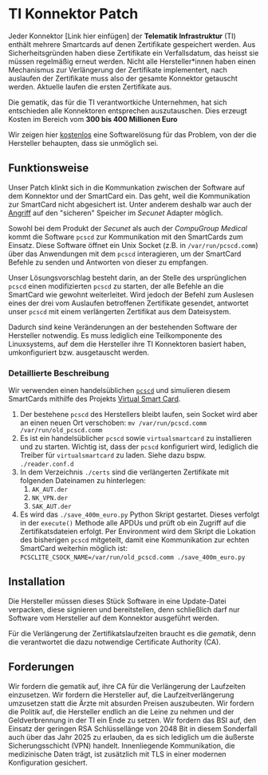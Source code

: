 # TI Konnektor Patch

Jeder Konnektor [Link hier einfügen] der **Telematik Infrastruktur** (TI) enthält mehrere Smartcards auf denen Zertifikate gespeichert werden.
Aus Sicherheitsgründen haben diese Zertifikate ein Verfallsdatum, das heisst sie müssen regelmäßig erneut werden.
Nicht alle Hersteller*innen haben einen Mechanismus zur Verlängerung der Zertifikate implementert, nach auslaufen der Zertifikate muss also der gesamte Konnektor getauscht werden.
Aktuelle laufen die ersten Zertifikate aus. 

Die gematik, das für die TI verantwortkiche Unternehmen, hat sich entschieden alle Konnektoren entsprechen auszutauschen. Dies erzeugt Kosten im Bereich vom **300 bis 400 Millionen Euro**


Wir zeigen hier <u>kostenlos</u> eine Softwarelösung für das Problem, von der die Hersteller behaupten, dass sie unmöglich sei.

## Funktionsweise

Unser Patch klinkt sich in die Kommunkation zwischen der Software auf dem Konnektor und der SmartCard ein. Das geht, weil die Kommunikation zur SmartCard nicht abgesichert ist. Unter anderem deshalb war auch der [Angriff](https://twitter.com/fluepke/status/1576584063896256513) auf den "sicheren" Speicher im *Secunet* Adapter möglich.

Sowohl bei dem Produkt der *Secunet* als auch der *CompuGroup Medical* kommt die Software `pcscd` zur Kommunikation mit den SmartCards zum Einsatz. Diese Software öffnet ein Unix Socket (z.B. in `/var/run/pcscd.comm`) über das Anwendungen mit dem `pcscd` interagieren, um der SmartCard Befehle zu senden und Antworten von dieser zu empfangen.

Unser Lösungsvorschlag besteht darin, an der Stelle des ursprünglichen `pcscd` einen modifizierten `pcscd` zu starten, der alle Befehle an die SmartCard wie gewohnt weiterleitet. Wird jedoch der Befehl zum Auslesen eines der drei vom Auslaufen betroffenen Zertifikate gesendet, antwortet unser `pcscd` mit einem verlängerten Zertifikat aus dem Dateisystem.

Dadurch sind keine Veränderungen an der bestehenden Software der Hersteller notwendig. Es muss lediglich eine Teilkomponente des Linuxsystems, auf dem die Hersteller ihre TI Konnektoren basiert haben, umkonfiguriert bzw. ausgetauscht werden.

### Detaillierte Beschreibung

Wir verwenden einen handelsüblichen [`pcscd`](https://github.com/LudovicRousseau/PCSC) und simulieren diesem SmartCards mithilfe des Projekts [Virtual Smart Card](https://frankmorgner.github.io/vsmartcard/virtualsmartcard/README.html).

1. Der bestehene `pcscd` des Herstellers bleibt laufen, sein Socket wird aber an einen neuen Ort verschoben: `mv /var/run/pcscd.comm /var/run/old_pcscd.comm`
2. Es ist ein handelsüblicher `pcscd` sowie `virtualsmartcard` zu installieren und zu starten. Wichtig ist, dass der `pcscd` konfiguriert wird, lediglich die Treiber für `virtualsmartcard` zu laden. Siehe dazu bspw. `./reader.conf.d`
3. In dem Verzeichnis `./certs` sind die verlängerten Zertifikate mit folgenden Dateinamen zu hinterlegen:
    1. `AK_AUT.der`
    2. `NK_VPN.der`
    3. `SAK_AUT.der`
3. Es wird das `./save_400m_euro.py` Python Skript gestartet. Dieses verfolgt in der `execute()` Methode alle APDUs und prüft ob ein Zugriff auf die Zertifikatsdateien erfolgt. Per Environment wird dem Skript die Lokation des bisherigen `pcscd` mitgeteilt, damit eine Kommunikation zur echten SmartCard weiterhin möglich ist: `PCSCLITE_CSOCK_NAME=/var/run/old_pcscd.comm ./save_400m_euro.py`

## Installation

Die Hersteller müssen dieses Stück Software in eine Update-Datei verpacken, diese signieren und bereitstellen, denn schließlich darf nur Software vom Hersteller auf dem Konnektor ausgeführt werden.

Für die Verlängerung der Zertifikatslaufzeiten braucht es die *gematik*, denn die verantwortet die dazu notwendige Certificate Authority (CA).

## Forderungen

Wir fordern die gematik auf, ihre CA für die Verlängerung der Laufzeiten einzusetzen.
Wir fordern die Hersteller auf, die Laufzeitverlängerung umzusetzen statt die Ärzte mit absurden Preisen auszubeuten.
Wir fordern die Politik auf, die Hersteller endlich an die Leine zu nehmen und der Geldverbrennung in der TI ein Ende zu setzen.
Wir fordern das BSI auf, den Einsatz der geringen RSA Schlüssellänge von 2048 Bit in diesem Sonderfall auch über das Jahr 2025 zu erlauben, da es sich lediglich um die äußerste Sicherungsschicht (VPN) handelt. Innenliegende Kommunikation, die medizinische Daten trägt, ist zusätzlich mit TLS in einer modernen Konfiguration gesichert.
